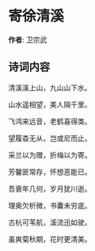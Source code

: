 # 寄徐清溪

**作者**: 卫宗武

## 诗词内容

清溪溪上山，九山山下水。

山水遥相望，美人隔千里。

飞鸿来远音，老鹤喜得类。

望履杳无从，岂或尼而止。

采兰以为赠，折梅以为寄。

芳馨匪常存，怀想恶能已。

吾衰年几何，岁月犹川逝。

理奥欠析微，书囊未穷底。

古杭可苇航，溪流迅如驶。

虽爽菊秋期，花时更清美。

